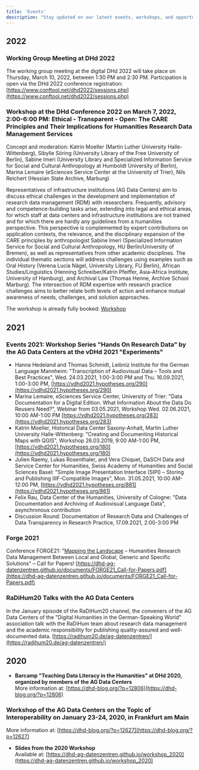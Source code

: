 ```yaml
---
title: 'Events'
description: "Stay updated on our latest events, workshops, and opportunities to connect."
---
```


## 2022

### Working Group Meeting at DHd 2022

The working group meeting at the digital DHd 2022 will take place on Thursday, March 10, 2022, between 1:30 PM and 2:30 PM. Participation is open via the DHd 2022 conference registration: [https://www.conftool.net/dhd2022/sessions.php](https://www.conftool.net/dhd2022/sessions.php)

### Workshop at the DHd Conference 2022 on March 7, 2022, 2:00-6:00 PM: Ethical - Transparent - Open: The CARE Principles and Their Implications for Humanities Research Data Management Services

Concept and moderation: Katrin Moeller (Martin Luther University Halle-Wittenberg), Sibylle Söring (University Library of the Free University of Berlin), Sabine Imeri (University Library and Specialized Information Service for Social and Cultural Anthropology at Humboldt University of Berlin), Marina Lemaire (eSciences Service Center at the University of Trier), Nils Reichert (Hessian State Archive, Marburg)

Representatives of infrastructure institutions (AG Data Centers) aim to discuss ethical challenges in the development and implementation of research data management (RDM) with researchers. Frequently, advisory and competence-building tasks arise, extending into legal and ethical areas, for which staff at data centers and infrastructure institutions are not trained and for which there are hardly any guidelines from a humanities perspective. This perspective is complemented by expert contributions on application contexts, the relevance, and the disciplinary expansion of the CARE principles by anthropologist Sabine Imeri (Specialized Information Service for Social and Cultural Anthropology, HU Berlin/University of Bremen), as well as representatives from other academic disciplines. The individual thematic sections will address challenges using examples such as Oral History (Verena Lucia Nägel, University Library, FU Berlin), African Studies/Linguistics (Henning Schreiber/Katrin Pfeiffer, Asia-Africa Institute, University of Hamburg), and Archival Law (Thomas Henne, Archive School Marburg). The intersection of RDM expertise with research practice challenges aims to better relate both levels of action and enhance mutual awareness of needs, challenges, and solution approaches.  

The workshop is already fully booked: [Workshop](https://www.conftool.net/dhd2022/index.php?page=browseSessions&form_session=6&presentations=show)

## 2021

### Events 2021: Workshop Series "Hands On Research Data" by the AG Data Centers at the vDHd 2021 "Experiments"

- Hanna Hedeland and Thomas Schmidt, Leibniz Institute for the German Language Mannheim: "Transcription of Audiovisual Data – Tools and Best Practices", Wed. 24.03.2021, 1:00-3:00 PM and Thu. 16.09.2021, 1:00-3:00 PM, [https://vdhd2021.hypotheses.org/290](https://vdhd2021.hypotheses.org/290)
- Marina Lemaire, eSciences Service Center, University of Trier: "Data Documentation for a Digital Edition. What Information About the Data Do Reusers Need?", Webinar from 03.05.2021, Workshop Wed. 02.06.2021, 10:00 AM-1:00 PM [https://vdhd2021.hypotheses.org/283](https://vdhd2021.hypotheses.org/283)
- Katrin Moeller, Historical Data Center Saxony-Anhalt, Martin Luther University Halle-Wittenberg: "Creating and Documenting Historical Maps with QGIS", Workshop 26.03.2019, 9:00 AM-1:00 PM, [https://vdhd2021.hypotheses.org/180](https://vdhd2021.hypotheses.org/180)
- Julien Raemy, Lukas Rosenthaler, and Vera Chiquet, DaSCH Data and Service Center for Humanities, Swiss Academy of Humanities and Social Sciences Basel: "Simple Image Presentation Interface (SIPI) – Storing and Publishing IIIF-Compatible Images", Mon. 31.05.2021, 10:00 AM-12:00 PM, [https://vdhd2021.hypotheses.org/861](https://vdhd2021.hypotheses.org/861)
- Felix Rau, Data Center of the Humanities, University of Cologne: "Data Documentation and Archiving of Audiovisual Language Data", asynchronous contribution
- Discussion Round: Documentation of Research Data and Challenges of Data Transparency in Research Practice, 17.09.2021, 2:00-3:00 PM

### Forge 2021

Conference FORGE21: "[Mapping the Landscape](https://forge2021.uni-koeln.de) – Humanities Research Data Management Between Local and Global, Generic and Specific Solutions" – Call for Papers! [https://dhd-ag-datenzentren.github.io/documents/FORGE21_Call-for-Papers.pdf](https://dhd-ag-datenzentren.github.io/documents/FORGE21_Call-for-Papers.pdf)

### RaDiHum20 Talks with the AG Data Centers

In the January episode of the RaDiHum20 channel, the conveners of the AG Data Centers of the "Digital Humanities in the German-Speaking World" association talk with the RaDiHum team about research data management and the academic responsibility for publishing quality-assured and well-documented data. [https://radihum20.de/ag-datenzentren/](https://radihum20.de/ag-datenzentren/)

## 2020

- **Barcamp "Teaching Data Literacy in the Humanities" at DHd 2020, organized by members of the AG Data Centers**  
  More information at: [https://dhd-blog.org/?p=12806](https://dhd-blog.org/?p=12806)

### Workshop of the AG Data Centers on the Topic of Interoperability on January 23-24, 2020, in Frankfurt am Main

More information at: [https://dhd-blog.org/?p=12627](https://dhd-blog.org/?p=12627)

- **Slides from the 2020 Workshop**  
  Available at: [https://dhd-ag-datenzentren.github.io/workshop_2020](https://dhd-ag-datenzentren.github.io/workshop_2020)
